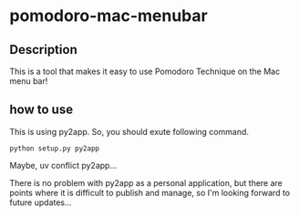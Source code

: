 # pomodoro-mac-menubar

## Description
This is a tool that makes it easy to use Pomodoro Technique on the Mac menu bar!

## how to use
This is using py2app.
So, you should exute following command.
```
python setup.py py2app
```

Maybe, uv conflict py2app...


There is no problem with py2app as a personal application, but there are points where it is difficult to publish and manage, so I'm looking forward to future updates...